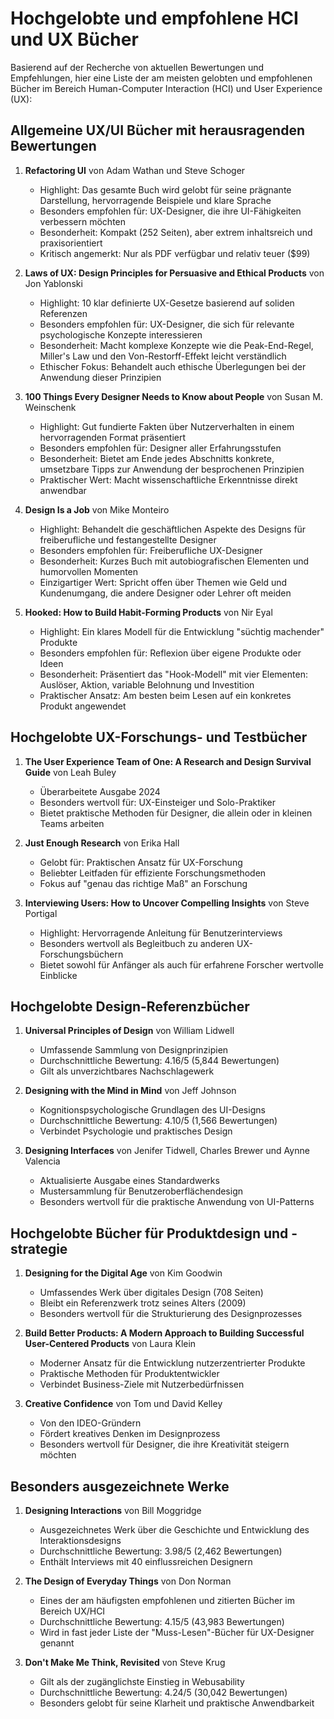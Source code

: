 # Hochgelobte und empfohlene HCI und UX Bücher

Basierend auf der Recherche von aktuellen Bewertungen und Empfehlungen, hier eine Liste der am meisten gelobten und empfohlenen Bücher im Bereich Human-Computer Interaction (HCI) und User Experience (UX):

## Allgemeine UX/UI Bücher mit herausragenden Bewertungen

1. **Refactoring UI** von Adam Wathan und Steve Schoger
   - Highlight: Das gesamte Buch wird gelobt für seine prägnante Darstellung, hervorragende Beispiele und klare Sprache
   - Besonders empfohlen für: UX-Designer, die ihre UI-Fähigkeiten verbessern möchten
   - Besonderheit: Kompakt (252 Seiten), aber extrem inhaltsreich und praxisorientiert
   - Kritisch angemerkt: Nur als PDF verfügbar und relativ teuer ($99)

2. **Laws of UX: Design Principles for Persuasive and Ethical Products** von Jon Yablonski
   - Highlight: 10 klar definierte UX-Gesetze basierend auf soliden Referenzen
   - Besonders empfohlen für: UX-Designer, die sich für relevante psychologische Konzepte interessieren
   - Besonderheit: Macht komplexe Konzepte wie die Peak-End-Regel, Miller's Law und den Von-Restorff-Effekt leicht verständlich
   - Ethischer Fokus: Behandelt auch ethische Überlegungen bei der Anwendung dieser Prinzipien

3. **100 Things Every Designer Needs to Know about People** von Susan M. Weinschenk
   - Highlight: Gut fundierte Fakten über Nutzerverhalten in einem hervorragenden Format präsentiert
   - Besonders empfohlen für: Designer aller Erfahrungsstufen
   - Besonderheit: Bietet am Ende jedes Abschnitts konkrete, umsetzbare Tipps zur Anwendung der besprochenen Prinzipien
   - Praktischer Wert: Macht wissenschaftliche Erkenntnisse direkt anwendbar

4. **Design Is a Job** von Mike Monteiro
   - Highlight: Behandelt die geschäftlichen Aspekte des Designs für freiberufliche und festangestellte Designer
   - Besonders empfohlen für: Freiberufliche UX-Designer
   - Besonderheit: Kurzes Buch mit autobiografischen Elementen und humorvollen Momenten
   - Einzigartiger Wert: Spricht offen über Themen wie Geld und Kundenumgang, die andere Designer oder Lehrer oft meiden

5. **Hooked: How to Build Habit-Forming Products** von Nir Eyal
   - Highlight: Ein klares Modell für die Entwicklung "süchtig machender" Produkte
   - Besonders empfohlen für: Reflexion über eigene Produkte oder Ideen
   - Besonderheit: Präsentiert das "Hook-Modell" mit vier Elementen: Auslöser, Aktion, variable Belohnung und Investition
   - Praktischer Ansatz: Am besten beim Lesen auf ein konkretes Produkt angewendet

## Hochgelobte UX-Forschungs- und Testbücher

1. **The User Experience Team of One: A Research and Design Survival Guide** von Leah Buley
   - Überarbeitete Ausgabe 2024
   - Besonders wertvoll für: UX-Einsteiger und Solo-Praktiker
   - Bietet praktische Methoden für Designer, die allein oder in kleinen Teams arbeiten

2. **Just Enough Research** von Erika Hall
   - Gelobt für: Praktischen Ansatz für UX-Forschung
   - Beliebter Leitfaden für effiziente Forschungsmethoden
   - Fokus auf "genau das richtige Maß" an Forschung

3. **Interviewing Users: How to Uncover Compelling Insights** von Steve Portigal
   - Highlight: Hervorragende Anleitung für Benutzerinterviews
   - Besonders wertvoll als Begleitbuch zu anderen UX-Forschungsbüchern
   - Bietet sowohl für Anfänger als auch für erfahrene Forscher wertvolle Einblicke

## Hochgelobte Design-Referenzbücher

1. **Universal Principles of Design** von William Lidwell
   - Umfassende Sammlung von Designprinzipien
   - Durchschnittliche Bewertung: 4.16/5 (5,844 Bewertungen)
   - Gilt als unverzichtbares Nachschlagewerk

2. **Designing with the Mind in Mind** von Jeff Johnson
   - Kognitionspsychologische Grundlagen des UI-Designs
   - Durchschnittliche Bewertung: 4.10/5 (1,566 Bewertungen)
   - Verbindet Psychologie und praktisches Design

3. **Designing Interfaces** von Jenifer Tidwell, Charles Brewer und Aynne Valencia
   - Aktualisierte Ausgabe eines Standardwerks
   - Mustersammlung für Benutzeroberflächendesign
   - Besonders wertvoll für die praktische Anwendung von UI-Patterns

## Hochgelobte Bücher für Produktdesign und -strategie

1. **Designing for the Digital Age** von Kim Goodwin
   - Umfassendes Werk über digitales Design (708 Seiten)
   - Bleibt ein Referenzwerk trotz seines Alters (2009)
   - Besonders wertvoll für die Strukturierung des Designprozesses

2. **Build Better Products: A Modern Approach to Building Successful User-Centered Products** von Laura Klein
   - Moderner Ansatz für die Entwicklung nutzerzentrierter Produkte
   - Praktische Methoden für Produktentwickler
   - Verbindet Business-Ziele mit Nutzerbedürfnissen

3. **Creative Confidence** von Tom und David Kelley
   - Von den IDEO-Gründern
   - Fördert kreatives Denken im Designprozess
   - Besonders wertvoll für Designer, die ihre Kreativität steigern möchten

## Besonders ausgezeichnete Werke

1. **Designing Interactions** von Bill Moggridge
   - Ausgezeichnetes Werk über die Geschichte und Entwicklung des Interaktionsdesigns
   - Durchschnittliche Bewertung: 3.98/5 (2,462 Bewertungen)
   - Enthält Interviews mit 40 einflussreichen Designern

2. **The Design of Everyday Things** von Don Norman
   - Eines der am häufigsten empfohlenen und zitierten Bücher im Bereich UX/HCI
   - Durchschnittliche Bewertung: 4.15/5 (43,983 Bewertungen)
   - Wird in fast jeder Liste der "Muss-Lesen"-Bücher für UX-Designer genannt

3. **Don't Make Me Think, Revisited** von Steve Krug
   - Gilt als der zugänglichste Einstieg in Webusability
   - Durchschnittliche Bewertung: 4.24/5 (30,042 Bewertungen)
   - Besonders gelobt für seine Klarheit und praktische Anwendbarkeit